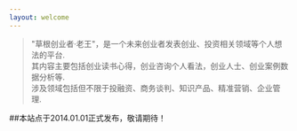 ```yaml
---
layout: welcome 
---
```


  
>  "草根创业者·老王"，是一个未来创业者发表创业、投资相关领域等个人想法的平台.    
>  其内容主要包括创业读书心得，创业咨询个人看法，创业人士、创业案例数据分析等.    
>  涉及领域包括但不限于投融资、商务谈判、知识产品、精准营销、企业管理.    

>  
##本站点于2014.01.01正式发布，敬请期待！
